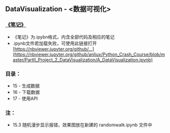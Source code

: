## DataVisualization - <数据可视化>

### [《笔记》](https://github.com/anliux/Python_Crash_Course/blob/master/PartII_Project_1_AlienInvasion/A_AlienInvasion.ipynb)
* 《笔记》为.ipybn格式，内含全部代码及相应的笔记
* .ipynb文件若加载失败，可使用此链接打开 [https://nbviewer.jupyter.org/github/...](https://nbviewer.jupyter.org/github/anliux/Python_Crash_Course/blob/master/PartII_Project_2_DataVisualization/A_DataVisualization.ipynb)

### 目录：
* 15 - 生成数据
* 16 - 下载数据
* 17 - 使用API

### 注：
* 15.3 随机漫步显示报错，效果图放在新建的 randomwalk.ipynb 文件中
